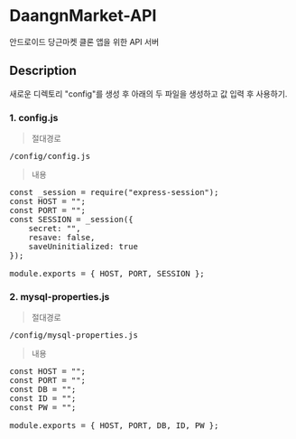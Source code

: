 # DaangnMarket-API
안드로이드 당근마켓 클론 앱을 위한 API 서버

## Description
새로운 디렉토리 "config"를 생성 후 아래의 두 파일을 생성하고 값 입력 후 사용하기.

### 1. config.js
>절대경로
<pre>
/config/config.js
</pre>

>내용
<pre>
const _session = require("express-session");
const HOST = "";
const PORT = "";
const SESSION = _session({
    secret: "",
    resave: false,
    saveUninitialized: true
});

module.exports = { HOST, PORT, SESSION };
</pre>

### 2. mysql-properties.js
>절대경로
<pre>
/config/mysql-properties.js
</pre>

>내용
<pre>
const HOST = "";
const PORT = "";
const DB = "";
const ID = "";
const PW = "";

module.exports = { HOST, PORT, DB, ID, PW };
</pre>
